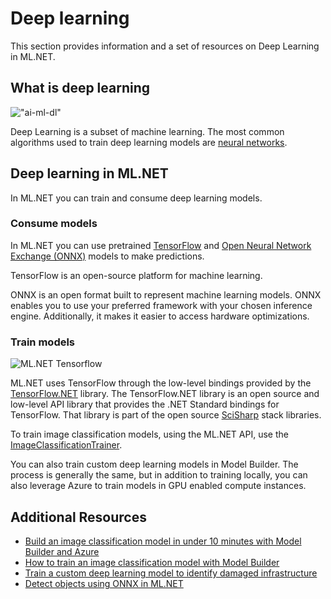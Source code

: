 # Deep learning

This section provides information and a set of resources on Deep Learning in ML.NET.

## What is deep learning

!["ai-ml-dl"](https://user-images.githubusercontent.com/10437687/83196387-a9d31680-a0f0-11ea-9870-ffc1b2c8b215.png)

Deep Learning is a subset of machine learning. The most common algorithms used to train deep learning models are [neural networks](https://en.wikipedia.org/wiki/Deep_learning#Neural_networks).

## Deep learning in ML.NET

In ML.NET you can train and consume deep learning models.

### Consume models

In ML.NET you can use pretrained [TensorFlow](https://en.wikipedia.org/wiki/Deep_learning#Neural_networks) and [Open Neural Network Exchange (ONNX)](https://onnx.ai/) models to make predictions.

TensorFlow is an open-source platform for machine learning.

ONNX is an open format built to represent machine learning models. ONNX enables you to use your preferred framework with your chosen inference engine. Additionally, it makes it easier to access hardware optimizations.

### Train models

![ML.NET Tensorflow](https://user-images.githubusercontent.com/46974588/83211607-89747d80-a12b-11ea-8dce-555ec828773a.png)

ML.NET uses TensorFlow through the low-level bindings provided by the [TensorFlow.NET](https://github.com/SciSharp/TensorFlow.NET) library. The TensorFlow.NET library is an open source and low-level API library that provides the .NET Standard bindings for TensorFlow. That library is part of the open source [SciSharp](https://github.com/SciSharp) stack libraries.

To train image classification models, using the ML.NET API, use the [ImageClassificationTrainer](https://docs.microsoft.com/dotnet/api/microsoft.ml.vision.imageclassificationtrainer?view=ml-dotnet).

You can also train custom deep learning models in Model Builder. The process is generally the same, but in addition to training locally, you can also leverage Azure to train models in GPU enabled compute instances.

## Additional Resources

- [Build an image classification model in under 10 minutes with Model Builder and Azure](https://www.youtube.com/watch?v=G_ZJZdKLNMc&)
- [How to train an image classification model with Model Builder](https://devblogs.microsoft.com/dotnet/train-image-classification-model-azure-mlnet-model-builder/)
- [Train a custom deep learning model to identify damaged infrastructure](https://docs.microsoft.com/dotnet/machine-learning/tutorials/image-classification-api-transfer-learning)
- [Detect objects using ONNX in ML.NET](https://docs.microsoft.com/dotnet/machine-learning/tutorials/object-detection-onnx)